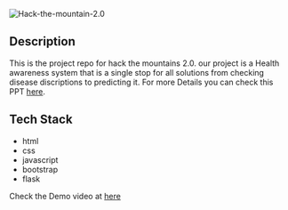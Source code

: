 ![Hack-the-mountain-2.0](https://socialify.git.ci/honeybhardwaj/Hack-the-mountain-2.0/image?language=1&owner=1&stargazers=1&theme=Light)

## Description

This is the project repo for hack the mountains 2.0. our project is a Health awareness system that is a single stop for all solutions from checking disease discriptions to predicting it. For more Details you can check this PPT [here](https://drive.google.com/file/d/1Y4TNmeOWelcESz6HXM6xGNr3XFTVmM96/view?usp=sharing).

## Tech Stack
- html
- css
- javascript
- bootstrap
- flask


Check the Demo video at [here](https://user-images.githubusercontent.com/51120790/123541172-b648f900-d760-11eb-8934-753ae829499f.mp4)


